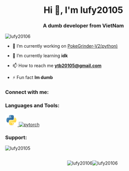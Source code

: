 <h1 align="center">Hi 👋, I'm lufy20105</h1>
<h3 align="center">A dumb developer from VietNam</h3>

<p align="left"> <img src="https://komarev.com/ghpvc/?username=lufy20106&label=Profile%20views&color=009713&style=flat" alt="lufy20106" /> </p>

- 🔭 I’m currently working on [PokeGrinder-V2(python)](https://github.com/lufy20106/PokeGrinder-V2-python)

- 🌱 I’m currently learning **idk**

- 📫 How to reach me **ytb20105@gmail.com**

- ⚡ Fun fact **Im dumb**

<h3 align="left">Connect with me:</h3>
<p align="left">
</p>

<h3 align="left">Languages and Tools:</h3>
<p align="left"> <a href="https://www.python.org" target="_blank" rel="noreferrer"> <img src="https://raw.githubusercontent.com/devicons/devicon/master/icons/python/python-original.svg" alt="python" width="40" height="40"/> </a> <a href="https://pytorch.org/" target="_blank" rel="noreferrer"> <img src="https://www.vectorlogo.zone/logos/pytorch/pytorch-icon.svg" alt="pytorch" width="40" height="40"/> </a> </p>

<h3 align="left">Support:</h3>
<p><a href="https://ko-fi.com/lufy20105"> <img align="left" src="https://cdn.ko-fi.com/cdn/kofi3.png?v=3" height="50" width="200" alt="lufy20105" /></a></p><br><br>

<p><img align="left" src="https://github-readme-stats.vercel.app/api/top-langs?username=lufy20106&show_icons=true&locale=en&layout=compact" alt="lufy20106" /></p>

<p>&nbsp;<img align="left" src="https://github-readme-stats.vercel.app/api?username=lufy20106&show_icons=true&locale=en" alt="lufy20106" /></p>

